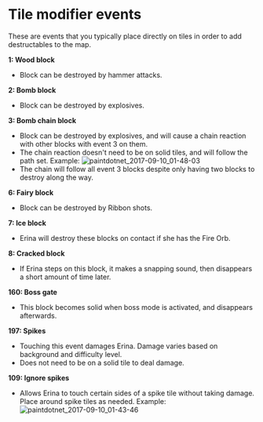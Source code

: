 # Tile modifier events

These are events that you typically place directly on tiles in order to add destructables to the map.

**1: Wood block**
- Block can be destroyed by hammer attacks.

**2: Bomb block**
- Block can be destroyed by explosives.

**3: Bomb chain block**
- Block can be destroyed by explosives, and will cause a chain reaction with other blocks with event 3 on them.
- The chain reaction doesn't need to be on solid tiles, and will follow the path set. Example:
![paintdotnet_2017-09-10_01-48-03](https://user-images.githubusercontent.com/19506837/30246509-1df76ac8-95ca-11e7-8eaf-ff68adec8a48.png)
- The chain will follow all event 3 blocks despite only having two blocks to destroy along the way.

**6: Fairy block**
- Block can be destroyed by Ribbon shots.

**7: Ice block**
- Erina will destroy these blocks on contact if she has the Fire Orb.

**8: Cracked block**
- If Erina steps on this block, it makes a snapping sound, then disappears a short amount of time later.

**160: Boss gate**
- This block becomes solid when boss mode is activated, and disappears afterwards.

**197: Spikes**
- Touching this event damages Erina. Damage varies based on background and difficulty level.
- Does not need to be on a solid tile to deal damage.

**109: Ignore spikes**
- Allows Erina to touch certain sides of a spike tile without taking damage. Place around spike tiles as needed. Example:
![paintdotnet_2017-09-10_01-43-46](https://user-images.githubusercontent.com/19506837/30246488-82aa2c2c-95c9-11e7-9d5d-d9fcd978ac52.png)
